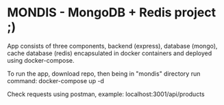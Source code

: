 # MONDIS - MongoDB + Redis project ;)
App consists of three components, backend (express), database (mongo), cache database (redis) encapsulated in docker containers and deployed using docker-compose.

To run the app, download repo, then being in "mondis" directory run command: docker-compose up -d

Check requests using postman, example: localhost:3001/api/products